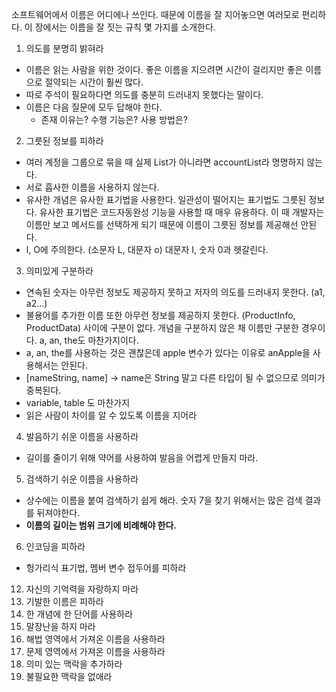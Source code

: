 소프트웨어에서 이름은 어디에나 쓰인다. 때문에 이름을 잘 지어놓으면 여러모로 편리하다.
이 장에서는 이름을 잘 짓는 규칙 몇 가지를 소개한다.

1. 의도를 분명히 밝혀라
  - 이름은 읽는 사람을 위한 것이다. 좋은 이름을 지으려면 시간이 걸리지만 좋은 이름으로 절약되는 시간이 훨씬 많다.
  - 따로 주석이 필요하다면 의도를 충분히 드러내지 못했다는 말이다.
  - 이름은 다음 질문에 모두 답해야 한다.
    - 존재 이유는? 수행 기능은? 사용 방법은?
2. 그릇된 정보를 피하라
  - 여러 계정을 그룹으로 묶을 때 실제 List가 아니라면 accountList라 명명하지 않는다.
  - 서로 흡사한 이름을 사용하지 않는다.
  - 유사한 개념은 유사한 표기법을 사용한다. 일관성이 떨어지는 표기법도 그릇된 정보다. 유사한 표기법은 코드자동완성 기능을 사용할 때 매우 유용하다. 이 때 개발자는 이름만 보고 메서드를 선택하게 되기 때문에 이름이 그릇된 정보를 제공해선 안된다.
  - l, O에 주의한다. (소문자 L, 대문자 o) 대문자 I, 숫자 0과 헷갈린다. 
3. 의미있게 구분하라
  - 연속된 숫자는 아무런 정보도 제공하지 못하고 저자의 의도를 드러내지 못한다. (a1, a2...)
  - 불용어를 추가한 이름 또한 아무런 정보를 제공하지 못한다. (ProductInfo, ProductData) 사이에 구분이 없다. 개념을 구분하지 않은 채 이름만 구분한 경우이다. a, an, the도 마찬가지이다.
  - a, an, the를 사용하는 것은 괜찮은데 apple 변수가 있다는 이유로 anApple을 사용해서는 안된다.
  - [nameString, name] -> name은 String 말고 다른 타입이 될 수 없으므로 의미가 중복된다.
  - variable, table 도 마찬가지
  - 읽은 사람이 차이를 알 수 있도록 이름을 지어라
4. 발음하기 쉬운 이름을 사용하라
  - 길이를 줄이기 위해 약어를 사용하여 발음을 어렵게 만들지 마라.
5. 검색하기 쉬운 이름을 사용하라
  - 상수에는 이름을 붙여 검색하기 쉽게 해라. 숫자 7을 찾기 위해서는 많은 검색 결과를 뒤져야한다.
  - **이름의 길이는 범위 크기에 비례해야 한다.**
6. 인코딩을 피하라
  - 헝가리식 표기법, 멤버 변수 접두어를 피하라
12. 자신의 기억력을 자랑하지 마라
13. 기발한 이름은 피하라
14. 한 개념에 한 단어를 사용하라
15. 말장난을 하지 마라
16. 해법 영역에서 가져온 이름을 사용하라
17. 문제 영역에서 가져온 이름을 사용하라
18. 의미 있는 맥락을 추가하라
19. 불필요한 맥락을 없애라
